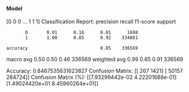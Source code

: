 #### Model
[0 0 0 ... 1 1 1]
Classification Report:
              precision    recall  f1-score   support

           0       0.01      0.16      0.01      1688
           1       1.00      0.85      0.92    334881

    accuracy                           0.85    336569
   macro avg       0.50      0.50      0.46    336569
weighted avg       0.99      0.85      0.91    336569

Accuracy: 0.8467535631623827
Confusion Matrix:
[[   267   1421]
 [ 50157 284724]]
Confusion Matrix (%):
[[7.93299442e-02 4.22201688e-01]
 [1.49024420e+01 8.45960264e+01]]
